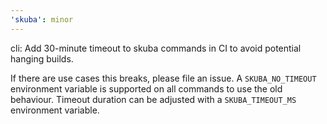 ```yaml
---
'skuba': minor
---
```


cli: Add 30-minute timeout to skuba commands in CI to avoid potential hanging builds.

If there are use cases this breaks, please file an issue.
A `SKUBA_NO_TIMEOUT` environment variable is supported on all commands to use the old behaviour.
Timeout duration can be adjusted with a `SKUBA_TIMEOUT_MS` environment variable.
